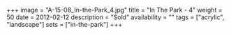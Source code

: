 +++
image = "A-15-08_In-the-Park_4.jpg"
title = "In The Park - 4"
weight = 50
date = 2012-02-12
description = "Sold"
availability = ""
tags = ["acrylic", "landscape"]
sets = ["in-the-park"]
+++
